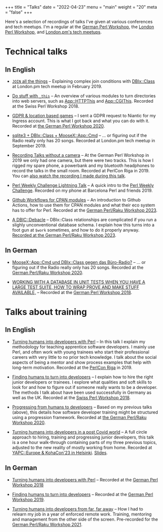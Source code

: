 +++
title = "Talks"
date = "2022-04-23"
menu = "main"
weight = "20"
meta = "false"
+++

Here's a selection of recordings of talks I've given at various conferences and tech meetups. I'm a regular at the [German Perl Workshop](https://www.perl-workshop.de/), the [London Perl Workshop](https://londonperlworkshop.org), and [London.pm's tech meetups](http://london.pm.org/history/).

Technical talks
===

In English
---

* [`JOIN` all the things](https://www.youtube.com/watch?v=XcxljMZY0IM) &ndash; Explaining complex join conditions with [DBIx::Class](https://metacpan.org/pod/DBIx::Class) at London.pm tech meetup in February 2019.

* [Do stuff with `_this`](https://www.youtube.com/watch?v=b33MDXyl3Mw&t=26126) &ndash; An overview of various modules to turn directories into web servers, such as [App::HTTPThis](https://metacpan.org/dist/App-HTTPThis) and [App::CGIThis](https://metacpan.org/pod/App::CGIThis). Recorded at the Swiss Perl Workshop 2018.

* [GDPR & location based games](https://www.youtube.com/watch?v=ofFPnz3wtfg) &ndash; I sent a GDPR request to Niantic for my Ingress account. This is what I got back and what you can do with it. Recorded at [the German Perl Workshop 2020](https://act.yapc.eu/gpw2020/talk/7741).

* [sqlite3 + DBIx::Class + MooseX::App::Cmd](https://www.youtube.com/watch?v=aTIfe_NLa0c) &ndash; … or figuring out if the Radio really only has 20 songs. Recorded at London.pm tech meetup in September 2019.

* [Recording Talks without a camera](https://youtu.be/3kqhOvc2DuA?t=955) &ndash; At the German Perl Workshop in 2019 we only had one camera, but there were two tracks. This is how I rigged my spare phone, a powerbank and my bluetooth headphones to record the talks in the small room. Recorded at PerlCon Riga in 2019. You can [also watch the recording I made during this talk](https://www.youtube.com/watch?v=689wFYy0uLI).

* [Perl Weekly Challenge Lightning Talk](https://www.youtube.com/watch?v=GEaw9sWC2yk) &ndash; A quick intro to the [Perl Weekly Challenge](https://theweeklychallenge.org/). Recorded on my phone at Barcelona Perl and friends 2019.

* [Github Workflows for CPAN modules](https://www.youtube.com/watch?v=1d-IXMziw_k) &ndash; An introduction to Github Actions, how to use them for CPAN modules and what their eco system has to offer for Perl. Recorded at the [German Perl/Raku Workshop 2023](https://act.yapc.eu/gpw2023/talk/7837).

* [A DBIC::Debacle](https://www.youtube.com/watch?v=Zum9kcKy578) &ndash; DBIx::Class relationships are complicated if you run a slighly unconventional database schema. I explain how this turns into a foot gun at `$work` sometimes, and how to do it properly anyway. [Recorded at the German Perl/Raku Workshop 2023](https://act.yapc.eu/gpw2023/talk/7836).

In German
---

* [MooseX::App::Cmd und DBIx::Class gegen das Büro-Radio?](https://www.youtube.com/watch?v=7PbxlcQQPmQ) &ndash; … or figuring out if the Radio really only has 20 songs. Recorded at the [German Perl/Raku Workshop 2020](https://act.yapc.eu/gpw2020/talk/7709).

* [WORKING WITH A DATABASE IN UNIT TESTS WHEN YOU HAVE A LARGE TEST SUITE, HOW TO WRAP PROVE AND MAKE STUFF AVAILABLE,](https://www.youtube.com/watch?v=HOWni_Wc-GI) &ndash; Recorded at the [German Perl Workshop 2018](https://act.yapc.eu/gpw2018/talk/7357).

Talks about training
===

In English
---

* [Turning humans into developers with Perl](https://www.youtube.com/watch?v=XeqTgVErzuY) &ndash; In this talk I explain my methodology for teaching apprentice software developers. I mainly use Perl, and often work with young trainees who start their professional careers with very little to no prior tech knowledge. I talk about the social aspects of being a mentor and show process examples that help with long-term motivation. Recorded at the [PerlCon Riga](https://perlcon.eu/talk/127) in 2019.

* [Finding humans to turn into developers](https://www.youtube.com/watch?v=b33MDXyl3Mw&t=6150s) &ndash; I explain how to hire the right junior developers or trainees. I explore what qualities and soft skills to look for and how to figure out if someone really wants to be a developer. The methods I talk about have been used successfully in Germany as well as the UK. Recorded at the [Swiss Perl Workshop 2018](http://act.perl-workshop.ch/spw2018/talk/7518).

* [Progressing from humans to developers](https://www.youtube.com/watch?v=zq6g2OPXlx0) &ndash; Based on my previous talks (above), this details how software developer training might be structured using a progression framework. Recorded at [the German Perl/Raku Workshop 2020](https://act.yapc.eu/gpw2020/talk/7708).

* [Turning humans into developers in a post Covid world](https://www.youtube.com/watch?v=PC5uKgsyKkc) &ndash; A full circle approach to hiring, training and progressing junior developers, this talk is a one hour walk-through containing parts of my three previous topics, adjusted to the new reality of mostly working from home. Recorded at [YAPC::Europe & KohaCon'23 in Helsinki](https://perlkohacon.fi/Schedule.html#Wednesday?talk_id=47). [Slides](talk-yapc-koha-2023-turning-humans-into-developers-post-covid.pdf).

In German
---

* [Turning humans into developers with Perl](https://www.youtube.com/watch?v=vmZBQVuEFPE) &ndash; Recorded at the [German Perl Workshop 2018](https://act.yapc.eu/gpw2018/talk/7278)

* [Finding humans to turn into developers](https://www.youtube.com/watch?v=MxCYOz1lwRA) &ndash; Recorded at the [German Perl Workshop 2019](https://act.yapc.eu/gpw2019/talk/7587).

* [Turning humans into developers from far, far away](https://media.ccc.de/v/turning-humans-into-developers-from-far-far-away) &ndash; How I had to relearn my job in a year of enforced remote work. Training, mentoring and management from the other side of the screen. Pre-recorded for the [German Perl/Raku Workshop 2021](https://act.yapc.eu/gpw2021/talk/7757).
